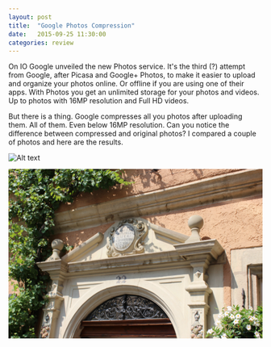 ```yaml
---
layout: post
title:  "Google Photos Compression"
date:   2015-09-25 11:30:00
categories: review
---
```


On IO Google unveiled the new Photos service. It's the third (?) attempt from Google, after Picasa and Google+ Photos, to make it easier to upload and organize your photos online.
Or offline if you are using one of their apps. With Photos you get an unlimited storage for your photos and videos. Up to photos with 16MP resolution and Full HD videos.

But there is a thing. Google compresses all you photos after uploading them. All of them. Even below 16MP resolution. Can you notice the difference between compressed and original photos?
I compared a couple of photos and here are the results.

![Alt text](https://github.com/Budincsevity/budincsevity.github.io/blob/master/assets/images/original1.JPG "Original")

![Alt text](https://github.com/Budincsevity/budincsevity.github.io/blob/master/assets/images/gp1.JPG "Downloaded from Google Photos")
